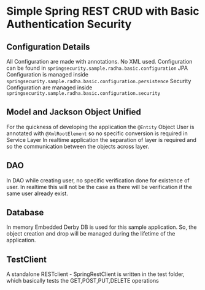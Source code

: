 # Simple Spring REST CRUD with Basic Authentication Security
## Configuration Details
All Configuration are made with annotations. No XML used. Configuration can be found in `springsecurity.sample.radha.basic.configuration`
JPA Configuration is managed inside `springsecurity.sample.radha.basic.configuration.persistence`
Security Configuration are managed inside `springsecurity.sample.radha.basic.configuration.security`
## Model and Jackson Object Unified
For the quickness of developing the application the `@Entity` Object User is annotated with `@XmlRootElement` so no specific conversion is required in Service Layer
In realtime application the separation of layer is required and so the communication between the objects across layer.
## DAO
In DAO while creating user, no specific verification done for existence of user. In realtime this will not be the case as there will be verification if the same user already exist.
## Database
In memory Embedded Derby DB is used for this sample application. So, the object creation and drop will be managed during the lifetime of the application.
## TestClient
A standalone RESTclient - SpringRestClient is written in the test folder, which basically tests the GET,POST,PUT,DELETE operations
